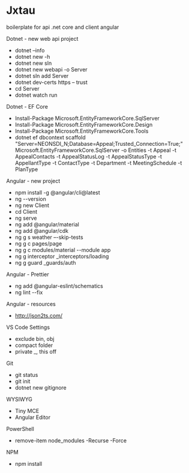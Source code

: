 # Jxtau
boilerplate for api .net core and client angular

Dotnet - new web api project
- dotnet –info
- dotnet new -h
- dotnet new sln
- dotnet new webapi -o Server
- dotnet sln add Server
- dotnet dev-certs https – trust
- cd Server
- dotnet watch run

Dotnet - EF Core
- Install-Package Microsoft.EntityFrameworkCore.SqlServer
- Install-Package Microsoft.EntityFrameworkCore.Design
- Install-Package Microsoft.EntityFrameworkCore.Tools
- dotnet ef dbcontext scaffold "Server=NEONSDI_N;Database=Appeal;Trusted_Connection=True;" Microsoft.EntityFrameworkCore.SqlServer -o Entities -t Appeal -t AppealContacts -t AppealStatusLog -t AppealStatusType -t AppellantType -t ContactType -t Department -t MeetingSchedule -t PlanType

Angular - new project
- npm install -g @angular/cli@latest
- ng --version
- ng new Client
- cd Client
- ng serve
- ng add @angular/material
- ng add @angular/cdk
- ng g s weather –-skip-tests
- ng g c pages/page
- ng g c modules/material --module app
- ng g interceptor _interceptors/loading
- ng g guard _guards/auth

Angular - Prettier
- ng add @angular-eslint/schematics
- ng lint --fix

Angular - resources
- http://json2ts.com/

VS Code Settings
- exclude bin, obj
- compact folder
- private _, this off

Git
- git status
- git init
- dotnet new gitignore

WYSIWYG 
- Tiny MCE
- Angular Editor

PowerShell
- remove-item node_modules -Recurse -Force

NPM
- npm install

